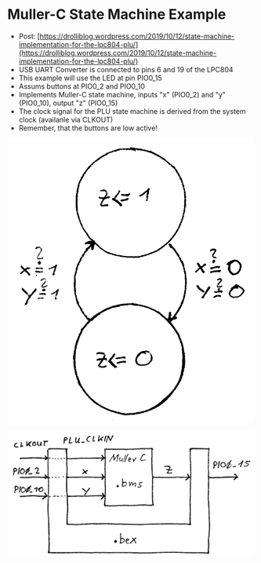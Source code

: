 # Muller-C State Machine Example

 * Post: [https://drolliblog.wordpress.com/2019/10/12/state-machine-implementation-for-the-lpc804-plu/](https://drolliblog.wordpress.com/2019/10/12/state-machine-implementation-for-the-lpc804-plu/)
 * USB UART Converter is connected to pins 6 and 19 of the LPC804
 * This example will use the LED at pin PIO0_15
 * Assums buttons at PIO0_2 and PIO0_10
 * Implements Muller-C state machine, inputs "x" (PIO0_2) and "y" (PIO0_10), output "z" (PIO0_15)
 * The clock signal for the PLU state machine is derived from the system clock (availanle via CLKOUT)
 * Remember, that the buttons are low active!

![muller_c_bms.png](muller_c_bms.png)

![muller_c_bex_bms.png](muller_c_bex_bms.png)
